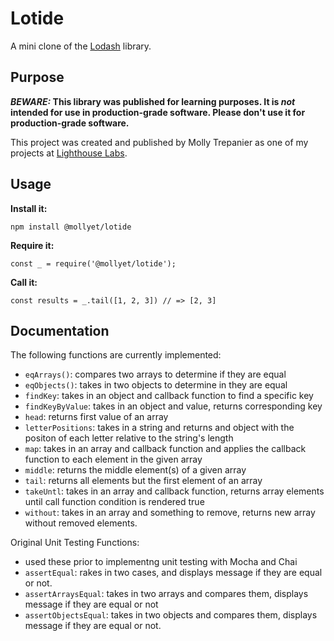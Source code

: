 # Lotide

A mini clone of the [Lodash](https://lodash.com) library.

## Purpose

**_BEWARE:_ This library was published for learning purposes. It is _not_ intended for use in production-grade software. Please don't use it for production-grade software.**

This project was created and published by Molly Trepanier as one of my projects at [Lighthouse Labs](https://www.lighthouselabs.ca/). 

## Usage

**Install it:**

`npm install @mollyet/lotide`

**Require it:**

`const _ = require('@mollyet/lotide');`

**Call it:**

`const results = _.tail([1, 2, 3]) // => [2, 3]`

## Documentation

The following functions are currently implemented:

* `eqArrays()`: compares two arrays to determine if they are equal 
* `eqObjects()`: takes in two objects to determine in they are equal
* `findKey`: takes in an object and callback function to find a specific key
* `findKeyByValue`: takes in an object and value, returns corresponding key
* `head`: returns first value of an array
* `letterPositions`: takes in a string and returns and object with the positon of each letter relative to the string's length
* `map`: takes in an array and callback function and applies the callback function to each element in the given array
* `middle`: returns the middle element(s) of a given array
* `tail`: returns all elements but the first element of an array
* `takeUntl`: takes in an array and callback function, returns array elements until call function condition is rendered true
* `without`: takes in an array and something to remove, returns new array without removed elements. 

Original Unit Testing Functions: 

* used these prior to implementng unit testing with Mocha and Chai
* `assertEqual`: rakes in two cases, and displays message if they are equal or not. 
* `assertArraysEqual`: takes in two arrays and compares them, displays message if they are equal or not
* `assertObjectsEqual`: takes in two objects and compares them, displays message if they are equal or not. 